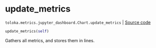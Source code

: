 # update_metrics
`toloka.metrics.jupyter_dashboard.Chart.update_metrics` | [Source code](https://github.com/Toloka/toloka-kit/blob/v1.2.3/src/metrics/jupyter_dashboard.py#L109)

```python
update_metrics(self)
```

Gathers all metrics, and stores them in lines.

